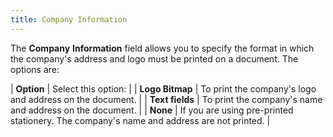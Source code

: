 ```yaml
---
title: Company Information
---
```



The **Company** **Information**  field allows you to specify the format in which the company's address  and logo must be printed on a document. The options are:


| **Option** | Select this option: |
| **Logo Bitmap** | To print the company's logo and address on the document. |
| **Text fields** | To print the company's name and address on the document. |
| **None** | If you are using pre-printed stationery. The company's name and address  are not printed. |


